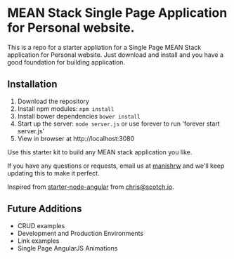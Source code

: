 # MEAN Stack Single Page Application for Personal website.

This is a repo for a starter appliation for a Single Page MEAN Stack application for Personal website. Just download and install and you have a good foundation for building application. 

## Installation
1. Download the repository
2. Install npm modules: `npm install`
3. Install bower dependencies `bower install`
4. Start up the server: `node server.js` or use forever to run 'forever start server.js'
5. View in browser at http://localhost:3080

Use this starter kit to build any MEAN stack application you like.

If you have any questions or requests, email us at [manishrw](mailto:manishsvnit007@gmail.com) and we'll keep updating this to make it perfect.

Inspired from [starter-node-angular](https://github.com/scotch-io/starter-node-angular) from [chris@scotch.io](mailto:chris@scotch.io).

## Future Additions
- CRUD examples
- Development and Production Environments
- Link examples
- Single Page AngularJS Animations
